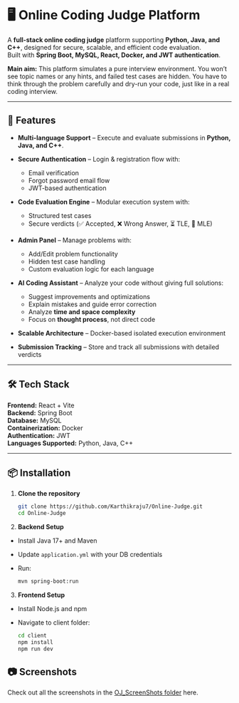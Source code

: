 # 🖥️ Online Coding Judge Platform

A **full-stack online coding judge** platform supporting **Python, Java, and C++**, designed for secure, scalable, and efficient code evaluation.  
Built with **Spring Boot, MySQL, React, Docker, and JWT authentication**.

**Main aim:** This platform simulates a pure interview environment. You won’t see topic names or any hints, and failed test cases are hidden. You have to think through the problem carefully and dry-run your code, just like in a real coding interview.

---

## 🚀 Features

- **Multi-language Support** – Execute and evaluate submissions in **Python, Java, and C++**.

- **Secure Authentication** – Login & registration flow with:  
  - Email verification  
  - Forgot password email flow  
  - JWT-based authentication

- **Code Evaluation Engine** – Modular execution system with:  
  - Structured test cases  
  - Secure verdicts (✅ Accepted, ❌ Wrong Answer, ⏳ TLE, 💾 MLE)

- **Admin Panel** – Manage problems with:  
  - Add/Edit problem functionality  
  - Hidden test case handling  
  - Custom evaluation logic for each language
    
- **AI Coding Assistant** – Analyze your code without giving full solutions:  
  - Suggest improvements and optimizations  
  - Explain mistakes and guide error correction  
  - Analyze **time and space complexity**  
  - Focus on **thought process**, not direct code

- **Scalable Architecture** – Docker-based isolated execution environment

- **Submission Tracking** – Store and track all submissions with detailed verdicts

---

## 🛠️ Tech Stack

**Frontend:** React + Vite  
**Backend:** Spring Boot  
**Database:** MySQL  
**Containerization:** Docker  
**Authentication:** JWT  
**Languages Supported:** Python, Java, C++

---

## 📦 Installation

1. **Clone the repository**

   ```bash
   git clone https://github.com/Karthikraju7/Online-Judge.git
   cd Online-Judge

2. **Backend Setup**

- Install Java 17+ and Maven
- Update `application.yml` with your DB credentials
- Run:

  ```bash
  mvn spring-boot:run

3. **Frontend Setup**

- Install Node.js and npm
- Navigate to client folder:

  ```bash
  cd client
  npm install
  npm run dev

## 📷 Screenshots

Check out all the screenshots in the [OJ_ScreenShots folder](OJ_ScreenShots/) here.




